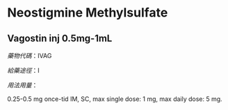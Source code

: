 # Neostigmine Methylsulfate

## Vagostin inj 0.5mg-1mL

*藥物代碼*：IVAG

*給藥途徑*：I

*用法用量*：

0.25-0.5 mg once-tid IM, SC, max single dose: 1 mg, max daily dose: 5 mg.

